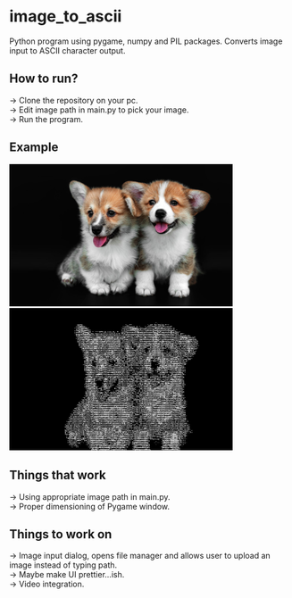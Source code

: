 # image_to_ascii
Python program using pygame, numpy and PIL packages. Converts image input to ASCII character output.

## How to run?
-> Clone the repository on your pc.\
-> Edit image path in main.py to pick your image.\
-> Run the program.

## Example
<img src="Assets/testSubject.jpg" alt="input image" width="400"/>
<img src="Assets/testSubject_output.PNG" alt="pygame output" width="400"/>

## Things that work
-> Using appropriate image path in main.py.\
-> Proper dimensioning of Pygame window.

## Things to work on
-> Image input dialog, opens file manager and allows user to upload an image instead of typing path.\
-> Maybe make UI prettier...ish.\
-> Video integration.
